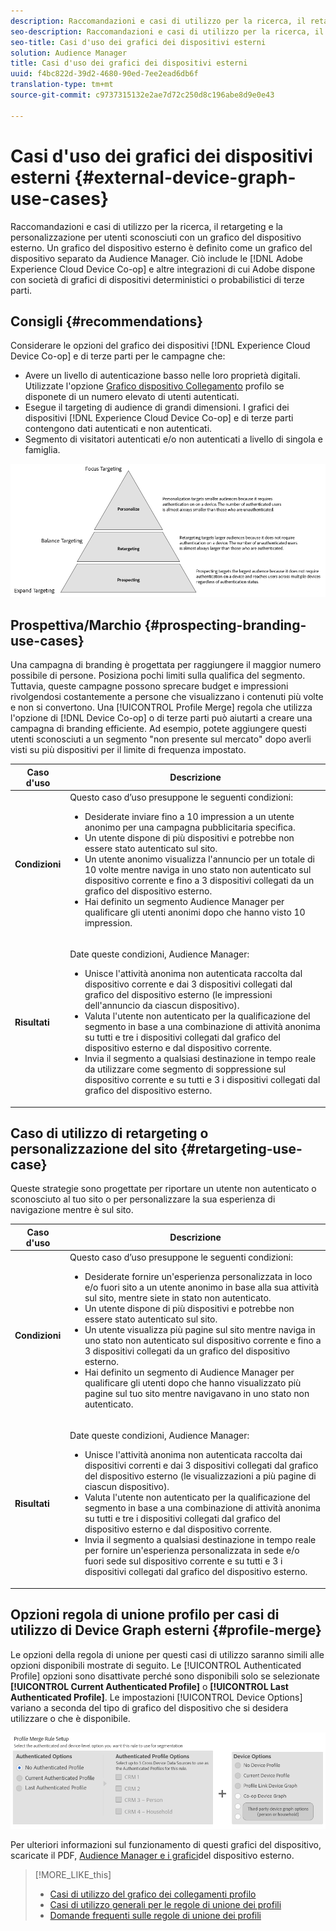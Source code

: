 ```yaml
---
description: Raccomandazioni e casi di utilizzo per la ricerca, il retargeting e la personalizzazione per utenti sconosciuti con un grafico del dispositivo esterno. Un grafico del dispositivo esterno è definito come un grafico del dispositivo separato da Audience Manager. Questo include Adobe Experience Cloud Device Co-op e altre integrazioni di Adobe con società di grafici di dispositivi deterministici o probabilistici di terze parti.
seo-description: Raccomandazioni e casi di utilizzo per la ricerca, il retargeting e la personalizzazione per utenti sconosciuti con un grafico del dispositivo esterno. Un grafico del dispositivo esterno è definito come un grafico del dispositivo separato da Audience Manager. Questo include Adobe Experience Cloud Device Co-op e altre integrazioni di Adobe con società di grafici di dispositivi deterministici o probabilistici di terze parti.
seo-title: Casi d'uso dei grafici dei dispositivi esterni
solution: Audience Manager
title: Casi d'uso dei grafici dei dispositivi esterni
uuid: f4bc822d-39d2-4680-90ed-7ee2ead6db6f
translation-type: tm+mt
source-git-commit: c9737315132e2ae7d72c250d8c196abe8d9e0e43

---
```



# Casi d'uso dei grafici dei dispositivi esterni {#external-device-graph-use-cases}

Raccomandazioni e casi di utilizzo per la ricerca, il retargeting e la personalizzazione per utenti sconosciuti con un grafico del dispositivo esterno. Un grafico del dispositivo esterno è definito come un grafico del dispositivo separato da Audience Manager. Ciò include le [!DNL Adobe Experience Cloud Device Co-op] e altre integrazioni di cui Adobe dispone con società di grafici di dispositivi deterministici o probabilistici di terze parti.

## Consigli {#recommendations}

Considerare le opzioni del grafico dei dispositivi [!DNL Experience Cloud Device Co-op] e di terze parti per le campagne che:

* Avere un livello di autenticazione basso nelle loro proprietà digitali. Utilizzate l'opzione [Grafico dispositivo Collegamento](../../features/profile-merge-rules/merge-rule-definitions.md#device-options) profilo se disponete di un numero elevato di utenti autenticati.
* Esegue il targeting di audience di grandi dimensioni. I grafici dei dispositivi [!DNL Experience Cloud Device Co-op] e di terze parti contengono dati autenticati e non autenticati.
* Segmento di visitatori autenticati e/o non autenticati a livello di singola e famiglia.

![](assets/merge-rule-triangle1.png)

## Prospettiva/Marchio {#prospecting-branding-use-cases}

Una campagna di branding è progettata per raggiungere il maggior numero possibile di persone. Posiziona pochi limiti sulla qualifica del segmento. Tuttavia, queste campagne possono sprecare budget e impressioni rivolgendosi costantemente a persone che visualizzano i contenuti più volte e non si convertono. Una [!UICONTROL Profile Merge] regola che utilizza l'opzione di [!DNL Device Co-op] o di terze parti può aiutarti a creare una campagna di branding efficiente. Ad esempio, potete aggiungere questi utenti sconosciuti a un segmento "non presente sul mercato" dopo averli visti su più dispositivi per il limite di frequenza impostato.

<table id="table_00F6EED172574E80A38CADA8A92A23B1"> 
 <thead> 
  <tr> 
   <th colname="col1" class="entry"> Caso d'uso </th> 
   <th colname="col2" class="entry"> Descrizione </th> 
  </tr> 
 </thead>
 <tbody> 
  <tr> 
   <td colname="col1"> <p> <b>Condizioni</b> </p> </td> 
   <td colname="col2">Questo caso d’uso presuppone le seguenti condizioni: <p> 
     <ul id="ul_F5CA7EE525774F7EBA5FBB5F94E4EDC8"> 
      <li id="li_81AE304924724146A24FAB5B6533AD8E">Desiderate inviare fino a 10 impression a un utente anonimo per una campagna pubblicitaria specifica. </li> 
      <li id="li_E371F989735245B0B82433DE240D56D0">Un utente dispone di più dispositivi e potrebbe non essere stato autenticato sul sito. </li> 
      <li id="li_9231ABE15CA249E6B79D8BF0E511FD33">Un utente anonimo visualizza l'annuncio per un totale di 10 volte mentre naviga in uno stato non autenticato sul dispositivo corrente e fino a 3 dispositivi collegati da un grafico del dispositivo esterno. </li> 
      <li id="li_8C276C07019C49EFA3A0D0D54CF73C31">Hai definito un segmento <span class="keyword"> Audience Manager</span> per qualificare gli utenti anonimi dopo che hanno visto 10 impression. </li> 
     </ul> </p> </td> 
  </tr> 
  <tr> 
   <td colname="col1"> <p> <b>Risultati</b> </p> </td> 
   <td colname="col2"> <p>Date queste condizioni, <span class="keyword"> Audience Manager</span>: </p> <p> 
     <ul id="ul_8E988B1005324526BC6DC6637BBACCFB"> 
      <li id="li_C9DD546754914BACB8F4C92C7D4ED70E">Unisce l'attività anonima non autenticata raccolta dal dispositivo corrente e dai 3 dispositivi collegati dal grafico del dispositivo esterno (le impressioni dell'annuncio da ciascun dispositivo). </li> 
      <li id="li_FB55CB9116074525BA30FF062D1136AE">Valuta l'utente non autenticato per la qualificazione del segmento in base a una combinazione di attività anonima su tutti e tre i dispositivi collegati dal grafico del dispositivo esterno e dal dispositivo corrente. </li> 
      <li id="li_B28EB32F718145A7ABBDAC0AF75E2AFC">Invia il segmento a qualsiasi destinazione in tempo reale da utilizzare come segmento di soppressione sul dispositivo corrente e su tutti e 3 i dispositivi collegati dal grafico del dispositivo esterno. </li> 
     </ul> </p> </td> 
  </tr> 
 </tbody> 
</table>

## Caso di utilizzo di retargeting o personalizzazione del sito {#retargeting-use-case}

Queste strategie sono progettate per riportare un utente non autenticato o sconosciuto al tuo sito o per personalizzare la sua esperienza di navigazione mentre è sul sito.

<table id="table_0EE2052AA3E744B3B76036FC06B5A453"> 
 <thead> 
  <tr> 
   <th colname="col1" class="entry"> Caso d'uso </th> 
   <th colname="col2" class="entry"> Descrizione </th> 
  </tr> 
 </thead>
 <tbody> 
  <tr> 
   <td colname="col1"> <p> <b>Condizioni</b> </p> </td> 
   <td colname="col2">Questo caso d’uso presuppone le seguenti condizioni: <p> 
     <ul id="ul_FD0B869B4AF3453FAEC9BA3A45ABF039"> 
      <li id="li_8E30BAED42E94AB3B81FCB1C7464E5FC">Desiderate fornire un'esperienza personalizzata in loco e/o fuori sito a un utente anonimo in base alla sua attività sul sito, mentre siete in stato non autenticato. </li> 
      <li id="li_3DBE53BA94324F1BA1C52A37AD4E426C">Un utente dispone di più dispositivi e potrebbe non essere stato autenticato sul sito. </li> 
      <li id="li_F867AFBDC1A54CD6A68AB0EC196E27C9">Un utente visualizza più pagine sul sito mentre naviga in uno stato non autenticato sul dispositivo corrente e fino a 3 dispositivi collegati da un grafico del dispositivo esterno. </li> 
      <li id="li_7E35D77949CE4E69BD51655AA4C40BEE">Hai definito un segmento di <span class="keyword"> Audience Manager</span> per qualificare gli utenti dopo che hanno visualizzato più pagine sul tuo sito mentre navigavano in uno stato non autenticato. </li> 
     </ul> </p> </td> 
  </tr> 
  <tr> 
   <td colname="col1"> <p> <b>Risultati</b> </p> </td> 
   <td colname="col2"> <p>Date queste condizioni, <span class="wintitle"> Audience Manager</span>: </p> <p> 
     <ul id="ul_301339426B0643B295DC5B17E1939CFB"> 
      <li id="li_7E8BC3B179804F4A929497DE81E76911">Unisce l'attività anonima non autenticata raccolta dai dispositivi correnti e dai 3 dispositivi collegati dal grafico del dispositivo esterno (le visualizzazioni a più pagine di ciascun dispositivo). </li> 
      <li id="li_803EFD58AA124A5BBC8279C4DC695544">Valuta l'utente non autenticato per la qualificazione del segmento in base a una combinazione di attività anonima su tutti e tre i dispositivi collegati dal grafico del dispositivo esterno e dal dispositivo corrente. </li> 
      <li id="li_98D749268CC5456CBC9CF3BF5EB91BA8">Invia il segmento a qualsiasi destinazione in tempo reale per fornire un'esperienza personalizzata in sede e/o fuori sede sul dispositivo corrente e su tutti e 3 i dispositivi collegati dal grafico del dispositivo esterno. </li>
     </ul> </p> </td>
  </tr>
 </tbody>
</table>

## Opzioni regola di unione profilo per casi di utilizzo di Device Graph esterni {#profile-merge}

Le opzioni della regola di unione per questi casi di utilizzo saranno simili alle opzioni disponibili mostrate di seguito. Le [!UICONTROL Authenticated Profile] opzioni sono disattivate perché sono disponibili solo se selezionate **[!UICONTROL Current Authenticated Profile]** o **[!UICONTROL Last Authenticated Profile]**. Le impostazioni [!UICONTROL Device Options] variano a seconda del tipo di grafico del dispositivo che si desidera utilizzare o che è disponibile.

![](assets/merge-rules-external.png)

Per ulteriori informazioni sul funzionamento di questi grafici del dispositivo, scaricate il PDF, [Audience Manager e i grafici](https://marketing.adobe.com/resources/help/en_US/aam/downloads/AAM_Device_Graphs.pdf)del dispositivo esterno.

>[!MORE_LIKE_this]
>
>* [Casi di utilizzo del grafico dei collegamenti profilo](../../features/profile-merge-rules/profile-link-use-case.md)
>* [Casi di utilizzo generali per le regole di unione dei profili](../../features/profile-merge-rules/merge-rule-targeting-options.md)
>* [Domande frequenti sulle regole di unione dei profili](../../faq/faq-profile-merge.md)

